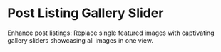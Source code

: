 # Post Listing Gallery Slider
Enhance post listings: Replace single featured images with captivating gallery sliders showcasing all images in one view.
